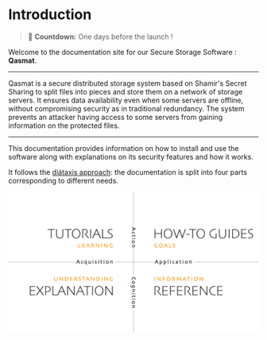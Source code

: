 # Introduction

> 🔔  **Countdown:** One days before the launch !

Welcome to the documentation site for our Secure Storage Software : **Qasmat**.

---

Qasmat is a secure distributed storage system based on Shamir's Secret Sharing to split files into pieces and store them on a network of storage servers. It ensures data availability even when some servers are offline, without compromising security as in traditional redundancy. The system prevents an attacker having access to some servers from gaining information on the protected files.

---

This documentation provides information on how to install and  use the software along with explanations on its security features and how it works. 

It follows the [diátaxis approach](https://diataxis.fr/): the documentation is split into four parts corresponding to different needs.

![Diataxis](images/diataxis.webp)
